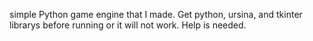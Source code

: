 simple Python game engine that I made.
Get python, ursina, and tkinter librarys before running or it will not work.
Help is needed.
